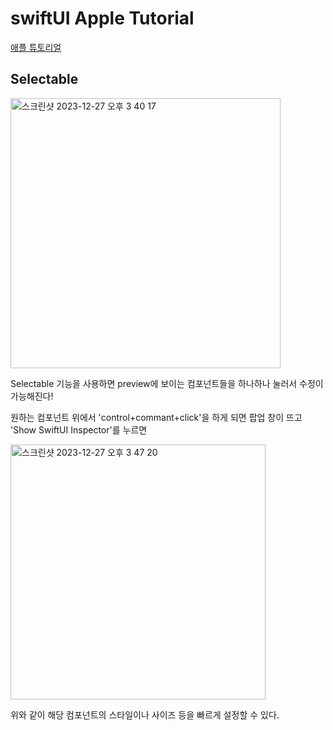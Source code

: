 # swiftUI Apple Tutorial
[애플 튜토리얼](https://developer.apple.com/tutorials/swiftui/creating-and-combining-views)



## Selectable

<img width="432" alt="스크린샷 2023-12-27 오후 3 40 17" src="https://github.com/NORIKIM/swiftUIAppleTutorial/assets/31604976/b0623c95-1ef2-4f51-9277-b4ec4d3f9c66">

Selectable 기능을 사용하면 preview에 보이는 컴포넌트들을 하나하나 눌러서 수정이 가능해진다!

원하는 컴포넌트 위에서 'control+commant+click'을 하게 되면 팝업 창이 뜨고 'Show SwiftUI Inspector'를 누르면

<img width="408" alt="스크린샷 2023-12-27 오후 3 47 20" src="https://github.com/NORIKIM/swiftUIAppleTutorial/assets/31604976/5892c9d4-9297-40af-8d15-08b1f7c3809b">

위와 같이 해당 컴포넌트의 스타일이나 사이즈 등을 빠르게 설정할 수 있다.
